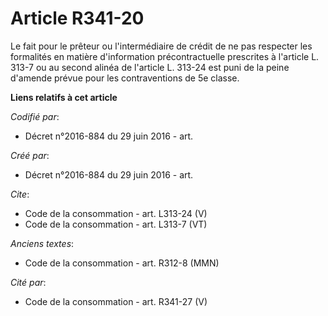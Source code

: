 # Article R341-20

Le fait pour le prêteur ou l'intermédiaire de crédit de ne pas respecter les formalités en matière d'information
précontractuelle prescrites à l'article L. 313-7 ou au second alinéa de l'article L. 313-24 est puni de la peine d'amende
prévue pour les contraventions de 5e classe.

**Liens relatifs à cet article**

_Codifié par_:

  - Décret n°2016-884 du 29 juin 2016 - art.

_Créé par_:

  - Décret n°2016-884 du 29 juin 2016 - art.

_Cite_:

  - Code de la consommation - art. L313-24 (V)
  - Code de la consommation - art. L313-7 (VT)

_Anciens textes_:

  - Code de la consommation - art. R312-8 (MMN)

_Cité par_:

  - Code de la consommation - art. R341-27 (V)
